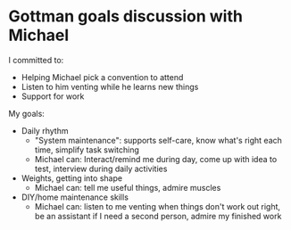 # Gottman goals discussion with Michael

I committed to:
- Helping Michael pick a convention to attend
- Listen to him venting while he learns new things
- Support for work


My goals:
* Daily rhythm
	* "System maintenance": supports self-care, know what's right each time, simplify task switching
	* Michael can: Interact/remind me during day, come up with idea to test, interview during daily activities
* Weights, getting into shape
	* Michael can: tell me useful things, admire muscles
* DIY/home maintenance skills
	* Michael can: listen to me venting when things don't work out right, be an assistant if I need a second person, admire my finished work

